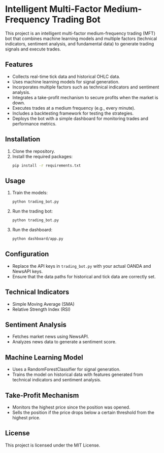 # Intelligent Multi-Factor Medium-Frequency Trading Bot

This project is an intelligent multi-factor medium-frequency trading (MFT) bot that combines machine learning models and multiple factors (technical indicators, sentiment analysis, and fundamental data) to generate trading signals and execute trades.

## Features

- Collects real-time tick data and historical OHLC data.
- Uses machine learning models for signal generation.
- Incorporates multiple factors such as technical indicators and sentiment analysis.
- Integrates a take-profit mechanism to secure profits when the market is down.
- Executes trades at a medium frequency (e.g., every minute).
- Includes a backtesting framework for testing the strategies.
- Deploys the bot with a simple dashboard for monitoring trades and performance metrics.

## Installation

1. Clone the repository.
2. Install the required packages:
    ```bash
    pip install -r requirements.txt
    ```

## Usage

1. Train the models:
    ```bash
    python trading_bot.py
    ```
2. Run the trading bot:
    ```bash
    python trading_bot.py
    ```
3. Run the dashboard:
    ```bash
    python dashboard/app.py
    ```

## Configuration

- Replace the API keys in `trading_bot.py` with your actual OANDA and NewsAPI keys.
- Ensure that the data paths for historical and tick data are correctly set.

## Technical Indicators

- Simple Moving Average (SMA)
- Relative Strength Index (RSI)

## Sentiment Analysis

- Fetches market news using NewsAPI.
- Analyzes news data to generate a sentiment score.

## Machine Learning Model

- Uses a RandomForestClassifier for signal generation.
- Trains the model on historical data with features generated from technical indicators and sentiment analysis.

## Take-Profit Mechanism

- Monitors the highest price since the position was opened.
- Sells the position if the price drops below a certain threshold from the highest price.

## License

This project is licensed under the MIT License.